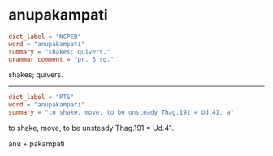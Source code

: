 # anupakampati

``` toml
dict_label = "NCPED"
word = "anupakampati"
summary = "shakes; quivers."
grammar_comment = "pr. 3 sg."
```

shakes; quivers.

--------------------

``` toml
dict_label = "PTS"
word = "anupakampati"
summary = "to shake, move, to be unsteady Thag.191 = Ud.41. a"
```

to shake, move, to be unsteady Thag.191 = Ud.41.

anu \+ pakampati

